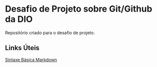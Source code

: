 # Desafio de Projeto sobre Git/Github da DIO 
Repositório criado para o desafio de projeto.

## Links Úteis
[Sintaxe Básica Markdown](https://www.markdownguide.org/basic-syntax/)
